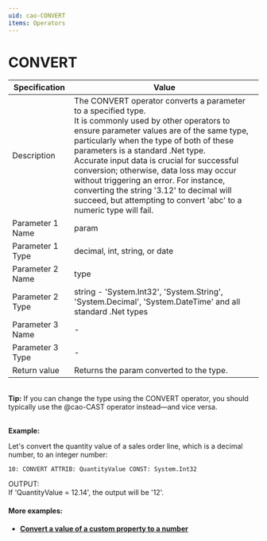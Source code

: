 ```yaml
---
uid: cao-CONVERT
items: Operators
---
```


# CONVERT 

| Specification    | Value                                                        |
| ---------------- | ------------------------------------------------------------ |
| Description      | The CONVERT operator converts a parameter to a specified type. <br>It is commonly used by other operators to ensure parameter values are of the same type, particularly when the type of both of these parameters is a standard .Net type. <br> Accurate input data is crucial for successful conversion; otherwise, data loss may occur without triggering an error. For instance, converting the string '3.12' to decimal will succeed, but attempting to convert 'abc' to a numeric type will fail. |
| Parameter 1 Name | param                                                        |
| Parameter 1 Type | decimal, int, string, or date                                 |
| Parameter 2 Name | type                                                         |
| Parameter 2 Type | string - 'System.Int32', 'System.String', 'System.Decimal', 'System.DateTime' and all standard .Net types |
| Parameter 3 Name | -                                                            |
| Parameter 3 Type | -                                                            |
| Return value     | Returns the param converted to the type.                     |


<br/>**Tip:** If you can change the type using the CONVERT operator, you should typically use the @cao-CAST operator instead—and vice versa.


<br/>**Example:**

Let's convert the quantity value of a sales order line, which is a decimal number, to an integer number:

```
10: CONVERT ATTRIB: QuantityValue CONST: System.Int32                  
```
OUTPUT: <br> If 'QuantityValue = 12.14', the output will be '12'.


#### More examples:

- **[Convert a value of a custom property to a number](../examples/convert-property-to-number.md)**
